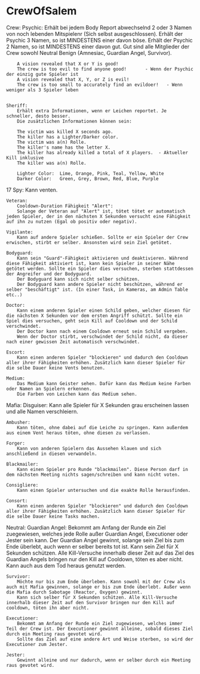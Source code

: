 # CrewOfSalem

Crew:
	Psychic:
		Erhält bei jedem Body Report abwechselnd 2 oder 3 Namen von noch lebenden Mitspielenr (Sich selbst ausgeschlossen).
		Erhält der Psychic 3 Namen, so ist MINDESTENS einer davon böse.
		Erhält der Psychic 2 Namen, so ist MINDESTENS einer davon gut.
		Gut sind alle Mitglieder der Crew sowohl Neutral Benign (Amnesiac, Guardian Angel, Survivor).

		A vision revealed that X or Y is good!		
		The crew is too evil to find anyone good!		- Wenn der Psychic der einzig gute Spieler ist
		A vision revealed that X, Y, or Z is evil!
		The crew is too small to accurately find an evildoer!	- Wenn weniger als 3 Spieler leben


	Sheriff:
		Erhält extra Informationen, wenn er Leichen reportet. Je schneller, desto besser.
		Die zusätzlichen Informationen können sein:

		The victim was killed X seconds ago.
		The killer has a Lighter/Darker color.
		The victim was a(n) Rolle.
		The killer's name has the letter X.
		The killer has already killed a total of X players.	 - Aktueller Kill inklusive
		The killer was a(n) Rolle.

		Lighter Color:	Lime, Orange, Pink, Teal, Yellow, White
		Darker Color:	Green, Grey, Brown, Red, Blue, Purple
17 
	Spy:
		Kann venten.

	Veteran:
		Cooldown-Duration Fähigkeit "Alert":
		Solange der Veteran auf "Alert" ist, tötet tötet er automatisch jeden Spieler, der in den nächsten X Sekunden versucht eine Fähigkeit auf ihn zu nutzen (Egal ob positiv oder negativ).

	Vigilante:
		Kann auf andere Spieler schießen. Sollte er ein Spieler der Crew erwischen, stirbt er selber. Ansonsten wird sein Ziel getötet.

	Bodyguard:
		Kann sein "Guard"-Fähigkeit aktivieren und deaktivieren. Während diese Fähigkeit aktiviert ist, kann kein Spieler in seiner Nähe getötet werden. Sollte ein Spieler dies versuchen, sterben stattdessen der Angreifer und der Bodyguard.
		Der Bodyguard kann sich nicht selber schützen.
		Der Bodyguard kann andere Spieler nicht beschützen, während er selber "beschäftigt" ist. (In einer Task, in Kameras, am Admin Table etc..)

	Doctor:
		Kann einem anderen Spieler einen Schild geben, welcher diesen für die nächsten X Sekunden vor dem ersten Angriff schützt. Sollte ein Spiel dies versuchen, geht sein Kill auf Cooldown und der Schild verschwindet.
		Der Doctor kann nach einem Cooldown erneut sein Schild vergeben.
		Wenn der Doctor stirbt, verschwindet der Schild nicht, da dieser nach einer gewissen Zeit automatisch verschwindet.

	Escort:
		Kann einen anderen Spieler "blockieren" und dadurch den Cooldown aller ihrer Fähigkeiten erhöhen. Zusätzlich kann dieser Spieler für die selbe Dauer keine Vents benutzen.

	Medium:
		Das Medium kann Geister sehen. Dafür kann das Medium keine Farben oder Namen an Spielern erkennen.
		Die Farben von Leichen kann das Medium sehen.

Mafia:
	Disguiser:
		Kann alle Spieler für X Sekunden grau erscheinen lassen und alle Namen verschleiern.

	Ambusher:
		Kann töten, ohne dabei auf die Leiche zu springen. Kann außerdem aus einem Vent heraus töten, ohne diesen zu verlassen.

	Forger:
		Kann von anderen Spielern das Aussehen klauen und sich anschließend in diesen verwandeln.

	Blackmailer:
		Kann einen Spieler pro Runde "blackmailen". Diese Person darf in dem nächsten Meeting nichts sagen/schreiben und kann nicht voten.

	Consigliere:
		Kann einen Spieler untersuchen und die exakte Rolle herausfinden.

	Consort:
		Kann einen anderen Spieler "blockieren" und dadurch den Cooldown aller ihrer Fähigkeiten erhöhen. Zusätzlich kann dieser Spieler für die selbe Dauer keine Tasks machen.

Neutral:
	Guardian Angel:
		Bekommt am Anfang der Runde ein Ziel zuegewiesen, welches jede Rolle außer Guardian Angel, Executioner oder Jester sein kann. Der Guardian Angel gewinnt, solange sein Ziel bis zum Ende überlebt, auch wenn er selber bereits tot ist.
		Kann sein Ziel für X Sekunden schützen. Alle Kill-Versuche innerhalb dieser Zeit auf das Ziel des Guardian Angels bringen nur den Kill auf Cooldown, töten es aber nicht. Kann auch aus dem Tod heraus genutzt werden.

	Survivor:
		Möchte nur bis zum Ende überleben. Kann sowohl mit der Crew als auch mit Mafia gewinnen, solange er bis zum Ende überlebt. Außer wenn die Mafia durch Sabotage (Reactor, Oxygen) gewinnt.
		Kann sich selber für X Sekunden schützen. Alle Kill-Versuche innerhalb dieser Zeit auf den Survivor bringen nur den Kill auf cooldown, töten ihn aber nicht.

	Executioner:
		Bekommt am Anfang der Runde ein Ziel zugewiesen, welches immer Teil der Crew ist. Der Executioner gewinnt alleine, sobald dieses Ziel durch ein Meeting raus gevotet wird.
		Sollte das Ziel auf eine andere Art und Weise sterben, so wird der Executioner zum Jester.

	Jester:
		Gewinnt alleine und nur dadurch, wenn er selber durch ein Meeting raus gevotet wird. 